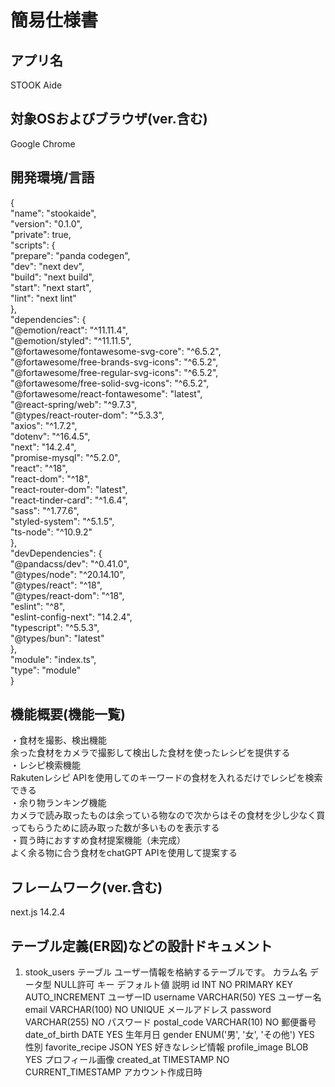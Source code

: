 # 簡易仕様書

## アプリ名
STOOK Aide

## 対象OSおよびブラウザ(ver.含む)
Google Chrome

## 開発環境/言語
{<br/>
  "name": "stookaide",<br/>
  "version": "0.1.0",<br/>
  "private": true,<br/>
  "scripts": {<br/>
    "prepare": "panda codegen",<br/>
    "dev": "next dev",<br/>
    "build": "next build",<br/>
    "start": "next start",<br/>
    "lint": "next lint"<br/>
  },<br/>
  "dependencies": {<br/>
    "@emotion/react": "^11.11.4",<br/>
    "@emotion/styled": "^11.11.5",<br/>
    "@fortawesome/fontawesome-svg-core": "^6.5.2",<br/>
    "@fortawesome/free-brands-svg-icons": "^6.5.2",<br/>
    "@fortawesome/free-regular-svg-icons": "^6.5.2",<br/>
    "@fortawesome/free-solid-svg-icons": "^6.5.2",<br/>
    "@fortawesome/react-fontawesome": "latest",<br/>
    "@react-spring/web": "^9.7.3",<br/>
    "@types/react-router-dom": "^5.3.3",<br/>
    "axios": "^1.7.2",<br/>
    "dotenv": "^16.4.5",<br/>
    "next": "14.2.4",<br/>
    "promise-mysql": "^5.2.0",<br/>
    "react": "^18",<br/>
    "react-dom": "^18",<br/>
    "react-router-dom": "latest",<br/>
    "react-tinder-card": "^1.6.4",<br/>
    "sass": "^1.77.6",<br/>
    "styled-system": "^5.1.5",<br/>
    "ts-node": "^10.9.2"<br/>
  },<br/>
  "devDependencies": {<br/>
    "@pandacss/dev": "^0.41.0",<br/>
    "@types/node": "^20.14.10",<br/>
    "@types/react": "^18",<br/>
    "@types/react-dom": "^18",<br/>
    "eslint": "^8",<br/>
    "eslint-config-next": "14.2.4",<br/>
    "typescript": "^5.5.3",<br/>
    "@types/bun": "latest"<br/>
  },<br/>
  "module": "index.ts",<br/>
  "type": "module"<br/>
}<br/>

## 機能概要(機能一覧)
・食材を撮影、検出機能<br/>
    余った食材をカメラで撮影して検出した食材を使ったレシピを提供する<br/>
・レシピ検索機能<br/>
    Rakutenレシピ APIを使用してのキーワードの食材を入れるだけでレシピを検索できる<br/>
・余り物ランキング機能<br/>
    カメラで読み取ったものは余っている物なので次からはその食材を少し少なく買ってもらうために読み取った数が多いものを表示する<br/>
・買う時におすすめ食材提案機能（未完成）<br/>
    よく余る物に合う食材をchatGPT APIを使用して提案する<br/>

## フレームワーク(ver.含む)
next.js 14.2.4

## テーブル定義(ER図)などの設計ドキュメント
1. stook_users テーブル
ユーザー情報を格納するテーブルです。
カラム名	データ型	NULL許可	キー	デフォルト値	説明
id	INT	NO	PRIMARY KEY	AUTO_INCREMENT	ユーザーID
username	VARCHAR(50)	YES			ユーザー名
email	VARCHAR(100)	NO	UNIQUE		メールアドレス
password	VARCHAR(255)	NO			パスワード
postal_code	VARCHAR(10)	NO			郵便番号
date_of_birth	DATE	YES			生年月日
gender	ENUM('男', '女', 'その他')	YES			性別
favorite_recipe	JSON	YES			好きなレシピ情報
profile_image	BLOB	YES			プロフィール画像
created_at	TIMESTAMP	NO		CURRENT_TIMESTAMP	アカウント作成日時
